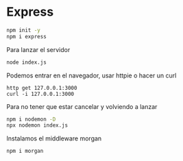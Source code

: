 # Express

```sh
npm init -y 
npm i express
```

Para lanzar el servidor
```sh
node index.js
```

Podemos entrar en el navegador, usar httpie o hacer un curl
```
http get 127.0.0.1:3000                                             
curl -i 127.0.0.1:3000        
```

Para no tener que estar cancelar y volviendo a lanzar
```sh
npm i nodemon -D
npx nodemon index.js
```

Instalamos el middleware morgan
```
npm i morgan
```
